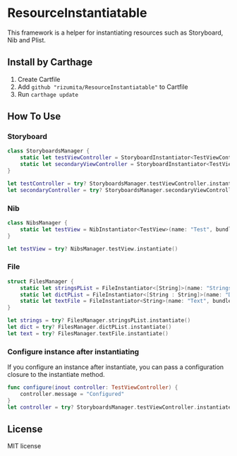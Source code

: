 # ResourceInstantiatable

This framework is a helper for instantiating resources such as Storyboard, Nib and Plist.

## Install by Carthage

1. Create Cartfile
2. Add `github "rizumita/ResourceInstantiatable"` to Cartfile
3. Run `carthage update`

## How To Use

### Storyboard

```Swift
class StoryboardsManager {
    static let testViewController = StoryboardInstantiator<TestViewController>(name: "Test", bundle: NSBundle(forClass: StoryboardInstantiatorTests.self))
    static let secondaryViewController = StoryboardInstantiator<TestViewController>(name: "Test", bundle: NSBundle(forClass: StoryboardInstantiatorTests.self), identifier: "Secondary")
}

let testController = try? StoryboardsManager.testViewController.instantiate()
let secondaryController = try? StoryboardsManager.secondaryViewController.instantiate()
```

### Nib

```Swift
class NibsManager {
    static let testView = NibInstantiator<TestView>(name: "Test", bundle: NSBundle(forClass: NibInstantiatorTests.self))
}

let testView = try? NibsManager.testView.instantiate()
```

### File

```Swift
struct FilesManager {
    static let stringsPList = FileInstantiator<[String]>(name: "Strings", type: "plist", bundle: NSBundle(forClass: FileInstantiatorTests.self)) { NSArray(contentsOfFile: $0) as? [String] }
    static let dictPList = FileInstantiator<[String : String]>(name: "Dict", type: "plist", bundle: NSBundle(forClass: FileInstantiatorTests.self)) { NSDictionary(contentsOfFile: $0) as? [String : String] }
    static let textFile = FileInstantiator<String>(name: "Text", bundle: NSBundle(forClass: FileInstantiatorTests.self)) { try String(contentsOfFile: $0) }
}

let strings = try? FilesManager.stringsPList.instantiate()
let dict = try? FilesManager.dictPList.instantiate()
let text = try? FilesManager.textFile.instantiate()
```

### Configure instance after instantiating

If you configure an instance after instantiate, you can pass a configuration closure to the instantiate method.

```Swift
func configure(inout controller: TestViewController) {
    controller.message = "Configured"
}
let controller = try? StoryboardsManager.testViewController.instantiate(configure)
```

## License

MIT license
